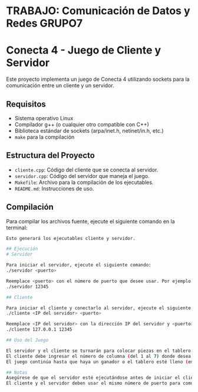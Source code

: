 # TRABAJO: Comunicación de Datos y Redes GRUPO7

# Conecta 4 - Juego de Cliente y Servidor

Este proyecto implementa un juego de Conecta 4 utilizando sockets para la comunicación entre un cliente y un servidor.

## Requisitos

- Sistema operativo Linux
- Compilador g++ (o cualquier otro compatible con C++)
- Biblioteca estándar de sockets (arpa/inet.h, netinet/in.h, etc.)
- `make` para la compilación

## Estructura del Proyecto

- `cliente.cpp`: Código del cliente que se conecta al servidor.
- `servidor.cpp`: Código del servidor que maneja el juego.
- `Makefile`: Archivo para la compilación de los ejecutables.
- `README.md`: Instrucciones de uso.

## Compilación

Para compilar los archivos fuente, ejecute el siguiente comando en la terminal:

```sh make
Esto generará los ejecutables cliente y servidor.

## Ejecución
# Servidor

Para iniciar el servidor, ejecute el siguiente comando:
./servidor <puerto>

Reemplace <puerto> con el número de puerto que desee usar. Por ejemplo:
./servidor 12345

## Cliente

Para iniciar el cliente y conectarlo al servidor, ejecute el siguiente comando:
./cliente <IP del servidor> <puerto>

Reemplace <IP del servidor> con la dirección IP del servidor y <puerto> con el número de puerto utilizado por el servidor. Por ejemplo:
./cliente 127.0.0.1 12345

## Uso del Juego

El servidor y el cliente se turnarán para colocar piezas en el tablero.
El cliente debe ingresar el número de columna (del 1 al 7) donde desea colocar su pieza.
El juego continúa hasta que haya un ganador o el tablero esté lleno (empate).

## Notas
Asegúrese de que el servidor esté ejecutándose antes de iniciar el cliente.
El cliente y el servidor deben usar el mismo número de puerto para comunicarse.
